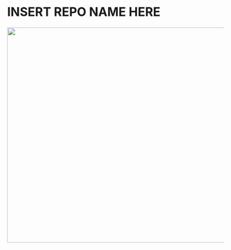 # INSERT REPO NAME HERE
<p align="center">
  <img width="660" height="500" src="INSERT IMAGE LINK HERE">
</p>
